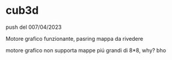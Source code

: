 # cub3d

push del 007/04/2023

Motore grafico funzionante, pasring mappa da rivedere

motore grafico non supporta mappe piú grandi di 8*8, why? bho


